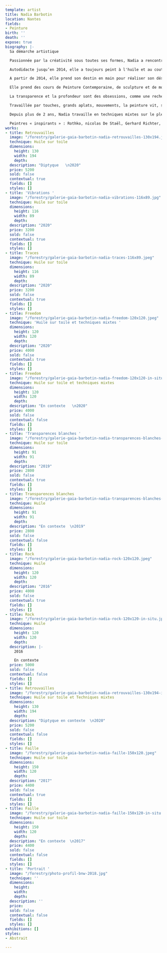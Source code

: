 ```yaml
---
template: artist
title: Nadia Barbotin
location: Nantes
fields:
- Peinture
birth: ''
death: ''
expose: true
biography: |-
  Sa démarche artistique

  Passionnée par la créativité sous toutes ses formes, Nadia a rencontré des artistes de tous milieux qui ont impulsé son orientation actuelle vers la peinture.

  Autodidacte jusqu’en 2014, elle a toujours peint à l'huile et au couteau mais Nadia s'ouvre de plus en plus à de nouvelles techniques et médiums avec les spalters, les shapers, les encres acryliques et alcooliques, l'acrylique, quitte à les mélanger pour donner plus de force, de transparence à ses œuvres.

  A partir de 2014, elle prend son destin en main pour réaliser son désir le plus profond, peindre à plein-temps.

  Elle prend des cours de Peinture Contemporaine, de sculpture et de modèle vivant aux Beaux-Arts de Nantes et aux Ateliers de la Gobinière à Orvault, afin d’expérimenter différentes voies artistiques. Nadia fait le choix de réaliser majoritairement ses propres toiles et couleurs (pigments) dans un esprit d'artisanat de qualité. Inspirée par les impressionnistes pour leur lumière, leur mouvement et leurs couleurs vives, émerveillée par les expressionnistes abstraits pour leur langage émotionnel véhément et spontané, et par l’Action painting pour le geste physique et l’énergie, Nadia essaie de traduire dans ses œuvres, un mélange de tous ces mouvements. Le chant qu’elle pratique depuis plus de 20 ans, l’aide également à trouver ses inspirations dans le rythme de ses peintures. Depuis, Nadia utilise toutes ses compétences et connaissances en synergie pour peindre des œuvres sur toiles et papiers qui sont sources d’émotions, de sentiments, de réflexion, de ressenti.

  La transparence et la profondeur sont des obsessions, comme une recherche de vérité absolue. Nadia tend constamment à travailler avec la lumière pour que la peinture se révèle également dans son intimité. La couleur est toujours à l’honneur, de préférence éclatante, vibrant ainsi sous la lumière.Parfois, la matière s’invite, telle une sculpture picturale verticale, donnant ainsi du relief aux supports. La toile est presque blanche et la composition se dessine au fur et à mesure selon l’humeur du moment.

  Travaillée par touches, grands aplats, mouvements, la peinture vit, se transforme et dialogue enfin avec son spectateur. Car le plus important est la stimulation de cet écho, cette résonance dans l’histoire de chacun, l’exploration de son propre rythme, de sa propre intimité lors de la rencontre avec l’oeuvre.

  Depuis plus de 2 ans, Nadia travaille en techniques mixtes sur le plexiglas, qui lui ouvre de nouvelles perspectives dans l’approche de la peinture, un mélange entre une œuvre picturale et un volume, que l’on peut toucher, manipuler, regarder sous tous les angles. De cette quête omniprésente de la lumière est née la série des Vitraux Contemporains.

  Peintres « inspirants » : Rothko, nicolas De Staël, Gerhard Richter, Pierre Soulages, Alberto Burri, Zao Wou-KI, Hans Hartung, Kokichi Umezaki…
works:
- title: Retrouvailles
  image: "/forestry/galerie-gaia-barbotin-nadia-retrouvailles-130x194.jpeg"
  technique: Huile sur toile
  dimensions:
    height: 130
    width: 194
    depth: 
  description: "Diptyque   \n2020"
  price: 5200
  sold: false
  contextual: true
  fields: []
  styles: []
- title: 'Vibrations '
  image: "/forestry/galerie-gaia-barbotin-nadia-vibrations-116x89.jpg"
  technique: Huile sur toile
  dimensions:
    height: 116
    width: 89
    depth: 
  description: "2020"
  price: 3200
  sold: false
  contextual: true
  fields: []
  styles: []
- title: Traces
  image: "/forestry/galerie-gaia-barbotin-nadia-traces-116x89.jpeg"
  technique: Huile sur toile
  dimensions:
    height: 116
    width: 89
    depth: 
  description: "2020"
  price: 3200
  sold: false
  contextual: true
  fields: []
  styles: []
- title: Freedom
  image: "/forestry/galerie-gaia-barbotin-nadia-freedom-120x120.jpeg"
  technique: 'Huile sur toile et techniques mixtes '
  dimensions:
    height: 120
    width: 120
    depth: 
  description: "2020"
  price: 4000
  sold: false
  contextual: true
  fields: []
  styles: []
- title: Freedom
  image: "/forestry/galerie-gaia-barbotin-nadia-freedom-120x120-in-situ.JPG"
  technique: Huile sur toile et techniques mixtes
  dimensions:
    height: 120
    width: 120
    depth: 
  description: "En contexte   \n2020"
  price: 4000
  sold: false
  contextual: false
  fields: []
  styles: []
- title: 'Transparences blanches '
  image: "/forestry/galerie-gaia-barbotin-nadia-transparences-blanches-91x91.jpeg"
  technique: Huile sur toile
  dimensions:
    height: 91
    width: 91
    depth: 
  description: "2019"
  price: 2800
  sold: false
  contextual: true
  fields: []
  styles: []
- title: Transparences blanches
  image: "/forestry/galerie-gaia-barbotin-nadia-transparences-blanches-91x91-in-situ.jpeg"
  technique: Huile
  dimensions:
    height: 91
    width: 91
    depth: 
  description: "En contexte  \n2019"
  price: 2800
  sold: false
  contextual: false
  fields: []
  styles: []
- title: Rock
  image: "/forestry/galerie-gaia-barbotin-nadia-rock-120x120.jpeg"
  technique: Huile
  dimensions:
    height: 120
    width: 120
    depth: 
  description: "2016"
  price: 4000
  sold: false
  contextual: true
  fields: []
  styles: []
- title: Rock
  image: "/forestry/galerie-gaia-barbotin-nadia-rock-120x120-in-situ.jpeg"
  technique: Huile
  dimensions:
    height: 120
    width: 120
    depth: 
  description: |-
    2016

    En contexte
  price: 5000
  sold: false
  contextual: false
  fields: []
  styles: []
- title: Retrouvailles
  image: "/forestry/galerie-gaia-barbotin-nadia-retrouvailles-130x194-in-situ.jpeg"
  technique: Huile sur toile et Techniques mixtes
  dimensions:
    height: 130
    width: 194
    depth: 
  description: "Diptyque en contexte  \n2020"
  price: 5200
  sold: false
  contextual: false
  fields: []
  styles: []
- title: Faille
  image: "/forestry/galerie-gaia-barbotin-nadia-faille-150x120.jpeg"
  technique: Huile sur toile
  dimensions:
    height: 150
    width: 120
    depth: 
  description: "2017"
  price: 4400
  sold: false
  contextual: true
  fields: []
  styles: []
- title: Faille
  image: "/forestry/galerie-gaia-barbotin-nadia-faille-150x120-in-situ.jpeg"
  technique: Huile sur toile
  dimensions:
    height: 150
    width: 120
    depth: 
  description: "En contexte  \n2017"
  price: 4400
  sold: false
  contextual: false
  fields: []
  styles: []
- title: 'Portrait '
  image: "/forestry/photo-profil-bnw-2018.jpg"
  technique: ''
  dimensions:
    height: 
    width: 
    depth: 
  description: ''
  price: 
  sold: false
  contextual: false
  fields: []
  styles: []
exhibitions: []
styles:
- Abstrait

---
```

